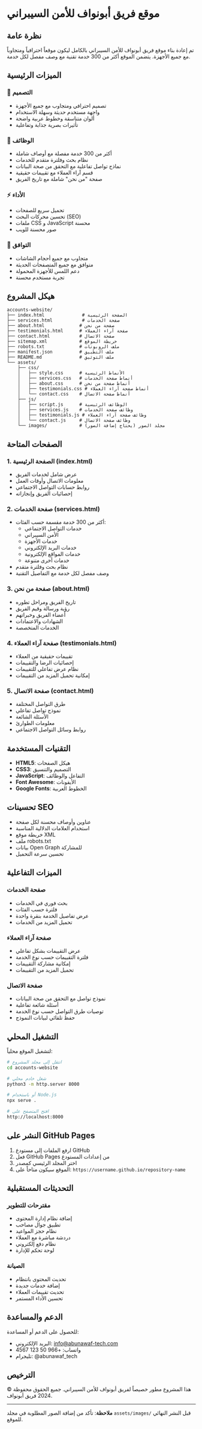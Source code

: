 # موقع فريق أبونواف للأمن السيبراني

## نظرة عامة

تم إعادة بناء موقع فريق أبونواف للأمن السيبراني بالكامل ليكون موقعاً احترافياً ومتجاوباً مع جميع الأجهزة. يتضمن الموقع أكثر من 300 خدمة تقنية مع وصف مفصل لكل خدمة.

## الميزات الرئيسية

### 🎨 التصميم
- تصميم احترافي ومتجاوب مع جميع الأجهزة
- واجهة مستخدم حديثة وسهلة الاستخدام
- ألوان متناسقة وخطوط عربية واضحة
- تأثيرات بصرية جذابة وتفاعلية

### 🔧 الوظائف
- أكثر من 300 خدمة مفصلة مع أوصاف شاملة
- نظام بحث وفلترة متقدم للخدمات
- نماذج تواصل تفاعلية مع التحقق من صحة البيانات
- قسم آراء العملاء مع تقييمات حقيقية
- صفحة "من نحن" شاملة مع تاريخ الفريق

### ⚡ الأداء
- تحميل سريع للصفحات
- تحسين محركات البحث (SEO)
- ملفات CSS و JavaScript محسنة
- صور محسنة للويب

### 📱 التوافق
- متجاوب مع جميع أحجام الشاشات
- متوافق مع جميع المتصفحات الحديثة
- دعم اللمس للأجهزة المحمولة
- تجربة مستخدم محسنة

## هيكل المشروع

```
accounts-website/
├── index.html              # الصفحة الرئيسية
├── services.html           # صفحة الخدمات
├── about.html             # صفحة من نحن
├── testimonials.html      # صفحة آراء العملاء
├── contact.html           # صفحة الاتصال
├── sitemap.xml            # خريطة الموقع
├── robots.txt             # ملف الروبوتات
├── manifest.json          # ملف التطبيق
├── README.md              # ملف التوثيق
└── assets/
    ├── css/
    │   ├── style.css      # الأنماط الرئيسية
    │   ├── services.css   # أنماط صفحة الخدمات
    │   ├── about.css      # أنماط صفحة من نحن
    │   ├── testimonials.css # أنماط صفحة آراء العملاء
    │   └── contact.css    # أنماط صفحة الاتصال
    ├── js/
    │   ├── script.js      # الوظائف الرئيسية
    │   ├── services.js    # وظائف صفحة الخدمات
    │   ├── testimonials.js # وظائف صفحة آراء العملاء
    │   └── contact.js     # وظائف صفحة الاتصال
    └── images/            # مجلد الصور (يحتاج إضافة الصور)
```

## الصفحات المتاحة

### 1. الصفحة الرئيسية (index.html)
- عرض شامل لخدمات الفريق
- معلومات الاتصال وأوقات العمل
- روابط حسابات التواصل الاجتماعي
- إحصائيات الفريق وإنجازاته

### 2. صفحة الخدمات (services.html)
- أكثر من 300 خدمة مقسمة حسب الفئات:
  - خدمات التواصل الاجتماعي
  - الأمن السيبراني
  - خدمات الأجهزة
  - خدمات البريد الإلكتروني
  - خدمات المواقع الإلكترونية
  - خدمات أخرى متنوعة
- نظام بحث وفلترة متقدم
- وصف مفصل لكل خدمة مع التفاصيل التقنية

### 3. صفحة من نحن (about.html)
- تاريخ الفريق ومراحل تطوره
- رؤية ورسالة وقيم الفريق
- أعضاء الفريق وخبراتهم
- الشهادات والاعتمادات
- الخدمات المتخصصة

### 4. صفحة آراء العملاء (testimonials.html)
- تقييمات حقيقية من العملاء
- إحصائيات الرضا والتقييمات
- نظام عرض تفاعلي للتقييمات
- إمكانية تحميل المزيد من التقييمات

### 5. صفحة الاتصال (contact.html)
- طرق التواصل المختلفة
- نموذج تواصل تفاعلي
- الأسئلة الشائعة
- معلومات الطوارئ
- روابط وسائل التواصل الاجتماعي

## التقنيات المستخدمة

- **HTML5**: هيكل الصفحات
- **CSS3**: التصميم والتنسيق
- **JavaScript**: التفاعل والوظائف
- **Font Awesome**: الأيقونات
- **Google Fonts**: الخطوط العربية

## تحسينات SEO

- عناوين وأوصاف محسنة لكل صفحة
- استخدام العلامات الدلالية المناسبة
- خريطة موقع XML
- ملف robots.txt
- بيانات Open Graph للمشاركة
- تحسين سرعة التحميل

## الميزات التفاعلية

### صفحة الخدمات
- بحث فوري في الخدمات
- فلترة حسب الفئات
- عرض تفاصيل الخدمة بنقرة واحدة
- تحميل المزيد من الخدمات

### صفحة آراء العملاء
- عرض التقييمات بشكل تفاعلي
- فلترة التقييمات حسب نوع الخدمة
- إمكانية مشاركة التقييمات
- تحميل المزيد من التقييمات

### صفحة الاتصال
- نموذج تواصل مع التحقق من صحة البيانات
- أسئلة شائعة تفاعلية
- توصيات طرق التواصل حسب نوع الخدمة
- حفظ تلقائي لبيانات النموذج

## التشغيل المحلي

لتشغيل الموقع محلياً:

```bash
# انتقل إلى مجلد المشروع
cd accounts-website

# شغل خادم محلي
python3 -m http.server 8000

# أو باستخدام Node.js
npx serve .

# افتح المتصفح على
http://localhost:8000
```

## النشر على GitHub Pages

1. ارفع الملفات إلى مستودع GitHub
2. فعل GitHub Pages من إعدادات المستودع
3. اختر المجلد الرئيسي كمصدر
4. الموقع سيكون متاحاً على: `https://username.github.io/repository-name`

## التحديثات المستقبلية

### مقترحات للتطوير
- إضافة نظام إدارة المحتوى
- تطبيق جوال مصاحب
- نظام حجز المواعيد
- دردشة مباشرة مع العملاء
- نظام دفع إلكتروني
- لوحة تحكم للإدارة

### الصيانة
- تحديث المحتوى بانتظام
- إضافة خدمات جديدة
- تحديث تقييمات العملاء
- تحسين الأداء المستمر

## الدعم والمساعدة

للحصول على الدعم أو المساعدة:
- البريد الإلكتروني: info@abunawaf-tech.com
- واتساب: +966 50 123 4567
- تليجرام: @abunawaf_tech

## الترخيص

هذا المشروع مطور خصيصاً لفريق أبونواف للأمن السيبراني.
جميع الحقوق محفوظة © 2024 فريق أبونواف.

---

**ملاحظة**: تأكد من إضافة الصور المطلوبة في مجلد `assets/images/` قبل النشر النهائي للموقع.

